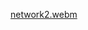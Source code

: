 [network2.webm](https://github.com/Shivxnshjasathi/netflix_clone/assets/116382647/61ec3504-4a84-4437-8088-4523ef88c04c)
